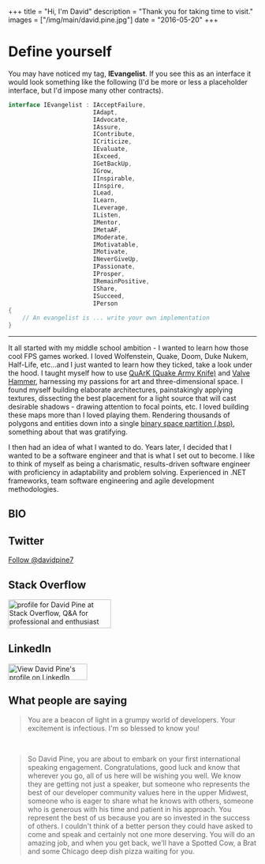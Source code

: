 +++
title = "Hi, I'm David"
description = "Thank you for taking time to visit."
images = ["/img/main/david.pine.jpg"]
date = "2016-05-20"
+++

# Define yourself
You may have noticed my tag, **IEvangelist**. If you see this as an interface it would look something like the following 
(I'd be more or less a placeholder interface, but I'd impose many other contracts).
```csharp
interface IEvangelist : IAcceptFailure,
                        IAdapt,
                        IAdvocate,
                        IAssure,
                        IContribute,
                        ICriticize,
                        IEvaluate,
                        IExceed,
                        IGetBackUp,
                        IGrow,
                        IInspirable,
                        IInspire,
                        ILead,
                        ILearn,
                        ILeverage,
                        IListen,
                        IMentor,
                        IMetaAF,
                        IModerate,
                        IMotivatable,
                        IMotivate,
                        INeverGiveUp,
                        IPassionate,
                        IProsper,
                        IRemainPositive,
                        IShare,
                        ISucceed,
                        IPerson
{
    // An evangelist is ... write your own implementation
}
```
<hr/>
It all started with my middle school ambition - I wanted to learn how those cool FPS games worked. I loved Wolfenstein, Quake, Doom, Duke Nukem, Half-Life, etc...and I just wanted to learn how they ticked, take a look under the hood. I taught myself how to use <a href="http://quark.sourceforge.net/" target="_blank">QuArK (Quake Army Knife)</a> and <a href="https://developer.valvesoftware.com/wiki/Valve_Hammer_Editor" target="_blank">Valve Hammer</a>, harnessing my passions for art and three-dimensional space. I found myself building elaborate architectures, painstakingly applying textures, dissecting the best placement for a light source that will cast desirable shadows - drawing attention to focal points, etc. I loved building these maps more than I loved playing them. Rendering thousands of polygons and entities down into a single <a href="https://en.wikipedia.org/wiki/Binary_space_partitioning" target="_blank">binary space partition (.bsp)</a>, something about that was gratifying.

I then had an idea of what I wanted to do. Years later, I decided that I wanted to be a software engineer and that is what I set out to become. I like to think of myself as being a charismatic, results-driven software engineer with proficiency in adaptability and problem solving. Experienced in .NET frameworks, team software engineering and agile development methodologies.

## BIO
<script src="https://gist.github.com/IEvangelist/38ce34de856dda43803bc48df32cefec.js"></script>

## <i class="fa fa-twitter-square" aria-hidden="true"></i> Twitter
<a href="https://twitter.com/davidpine7?ref_src=twsrc%5Etfw" class="twitter-follow-button" data-size="large" data-show-count="true" data-show-count="false">Follow @davidpine7</a><script async src="https://platform.twitter.com/widgets.js" charset="utf-8"></script>

## <i class="fa fa-stack-overflow" aria-hidden="true"></i> Stack Overflow
<a href="http://stackoverflow.com/users/2410379/david-pine"><img title="profile for David Pine at Stack Overflow, Q&amp;A for professional and enthusiast programmers" src="http://stackoverflow.com/users/flair/2410379.png" alt="profile for David Pine at Stack Overflow, Q&amp;A for professional and enthusiast programmers" width="208" height="58" />
</a>

## <i class="fa fa-linkedin-square" aria-hidden="true"></i> LinkedIn
<a title="View David Pine's profile on LinkedIn" href="http://www.linkedin.com/in/dpine" target="_blank"><img src="https://static.licdn.com/scds/common/u/img/webpromo/btn_myprofile_160x33.png" width="160" height="33" alt="View David Pine's profile on LinkedIn">
</a>

## What people are saying

> <p/> You are a beacon of light in a grumpy world of developers. Your excitement is infectious. I'm so blessed to know you!

<br/>

> <p/> So David Pine, you are about to embark on your first international speaking engagement.  Congratulations, good luck and know that wherever you go, all of us here will be wishing you well.  We know they are getting not just a speaker, but someone who represents the best of our developer community values here in the upper Midwest, someone who is eager to share what he knows with others, someone who is generous with his time and patient in his approach.  You represent the best of us because you are so invested in the success of others.  I couldn't think of a better person they could have asked to come and speak and certainly not one more deserving.  You will do an amazing job, and when you get back, we'll have a Spotted Cow, a Brat and some Chicago deep dish pizza waiting for you.